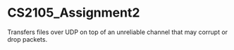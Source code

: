 # CS2105_Assignment2

Transfers files over UDP on top of an unreliable channel that may corrupt or drop packets.
